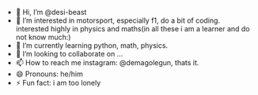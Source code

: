 - 👋 Hi, I’m @desi-beast
- 👀 I’m interested in motorsport, especially f1, do a bit of coding. interested highly in physics and maths(in all these i am a learner and do not know much:)
- 🌱 I’m currently learning python, math, physics.
- 💞️ I’m looking to collaborate on ...
- 📫 How to reach me instagram: @demagolegun, thats it.  
- 😄 Pronouns: he/him
- ⚡ Fun fact: i am too lonely

<!---
desi-beast/desi-beast is a ✨ special ✨ repository because its `README.md` (this file) appears on your GitHub profile.
You can click the Preview link to take a look at your changes.
--->
